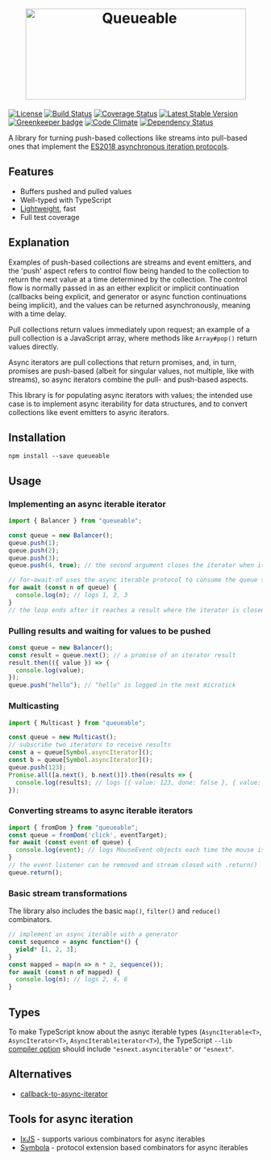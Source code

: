 <h1 align="center"><img src="https://i.imgur.com/gjLSYAr.png" width="437" height="180" alt="Queueable"></h1>

[![License](https://img.shields.io/github/license/slikts/queueable.svg)](https://github.com/slikts/queueable)
[![Build Status](https://img.shields.io/travis/slikts/queueable/master.svg)](https://travis-ci.org/slikts/queueable)
[![Coverage Status](https://coveralls.io/repos/github/slikts/queueable/badge.svg?branch=master)](https://coveralls.io/github/slikts/queueable?branch=master)
[![Latest Stable Version](https://img.shields.io/npm/v/queueable.svg)](https://www.npmjs.com/package/queueable) [![Greenkeeper badge](https://badges.greenkeeper.io/slikts/queueable.svg)](https://greenkeeper.io/)
[![Code Climate](https://codeclimate.com/github/slikts/queueable.svg)](https://codeclimate.com/github/slikts/queueable)
[![Dependency Status](https://david-dm.org/slikts/queueable.svg)](https://david-dm.org/slikts/queueable)

A library for turning push-based collections like streams into pull-based ones that implement the [ES2018 asynchronous iteration protocols][async].

## Features

* Buffers pushed and pulled values
* Well-typed with TypeScript
* [Lightweight], fast
* Full test coverage

## Explanation

Examples of push-based collections are streams and event emitters, and the 'push' aspect refers to control flow being handed to the collection to return the next value at a time determined by the collection. The control flow is normally passed in as an either explicit or implicit continuation (callbacks being explicit, and generator or async function continuations being implicit), and the values can be returned asynchronously, meaning with a time delay.

Pull collections return values immediately upon request; an example of a pull collection is a JavaScript array, where methods like `Array#pop()` return values directly.

Async iterators are pull collections that return promises, and, in turn, promises are push-based (albeit for singular values, not multiple, like with streams), so async iterators combine the pull- and push-based aspects.

This library is for populating async iterators with values; the intended use case is to implement async iterability for data structures, and to convert collections like event emitters to async iterators.

## Installation

```
npm install --save queueable
```

## Usage

### Implementing an async iterable iterator
```js
import { Balancer } from "queueable";

const queue = new Balancer();
queue.push(1);
queue.push(2);
queue.push(3);
queue.push(4, true); // the second argument closes the iterator when its turn is reached

// for-await-of uses the async iterable protocol to consume the queue sequentially
for await (const n of queue) {
  console.log(n); // logs 1, 2, 3
}
// the loop ends after it reaches a result where the iterator is closed
```
### Pulling results and waiting for values to be pushed
```js
const queue = new Balancer();
const result = queue.next(); // a promise of an iterator result
result.then(({ value }) => {
  console.log(value);
});
queue.push("hello"); // "hello" is logged in the next microtick
```
### Multicasting
```js
import { Multicast } from "queueable";

const queue = new Multicast();
// subscribe two iterators to receive results
const a = queue[Symbol.asyncIterator]();
const b = queue[Symbol.asyncIterator](); 
queue.push(123);
Promise.all([a.next(), b.next()]).then(results => {
  console.log(results); // logs [{ value: 123, done: false }, { value: 123, done: false }]
});
```
### Converting streams to async iterable iterators
```js
import { fromDom } from "queueable";
const queue = fromDom('click', eventTarget);
for await (const event of queue) {
  console.log(event); // logs MouseEvent objects each time the mouse is clicked
}
// the event listener can be removed and stream closed with .return()
queue.return();
```
### Basic stream transformations
The library also includes the basic `map()`, `filter()` and `reduce()` combinators.
```js
// implement an async iterable with a generator
const sequence = async function*() {
  yield* [1, 2, 3];
}
const mapped = map(n => n * 2, sequence());
for await (const n of mapped) {
  console.log(n); // logs 2, 4, 6
}
```

## Types

To make TypeScript know about the asnyc iterable types (`AsyncIterable<T>`, `AsyncIterator<T>`, `AsyncIterableiterator<T>`), the TypeScript `--lib` [compiler option][options] should include `"esnext.asynciterable"` or `"esnext"`.

## Alternatives

* [callback-to-async-iterator]

## Tools for async iteration

* [IxJS] - supports various combinators for async iterables
* [Symbola] - protocol extension based combinators for async iterables

[Symbola]: https://github.com/slikts/symbola
[IxJS]: https://github.com/ReactiveX/IxJS#asynciterable
[callback-to-async-iterator]: https://github.com/withspectrum/callback-to-async-iterator
[async]: http://2ality.com/2016/10/asynchronous-iteration.html
[options]: https://www.typescriptlang.org/docs/handbook/compiler-options.html
[lightweight]: https://bundlephobia.com/result?p=queueable
